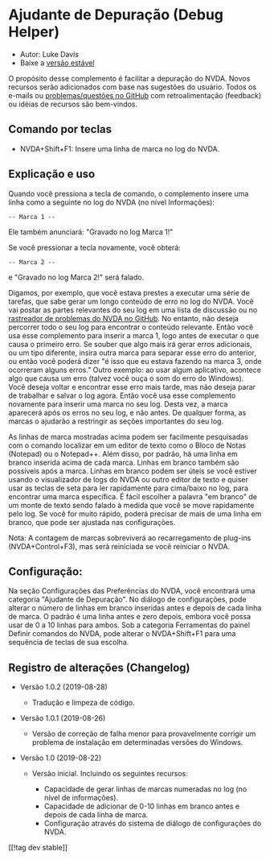 # Ajudante de Depuração (Debug Helper) #

* Autor: Luke Davis
* Baixe a [versão estável][1]

O propósito desse complemento é facilitar a depuração do NVDA. Novos
recursos serão adicionados com base nas sugestões do usuário. Todos os
e-mails ou [problemas/questões no
GitHub](https://github.com/XLTechie/debugHelper) com retroalimentação
(feedback) ou idéias de recursos são bem-vindos.

## Comando por teclas

* NVDA+Shift+F1: Insere uma linha de marca no log do NVDA.

## Explicação e uso

Quando você pressiona a tecla de comando, o complemento insere uma linha
como a seguinte no log do NVDA (no nível Informações):

``` -- Marca 1 -- ```

Ele também anunciará: "Gravado no log Marca 1!"

Se você pressionar a tecla novamente, você obterá:

``` -- Marca 2 -- ```

e "Gravado no log Marca 2!" será falado.

Digamos, por exemplo, que você estava prestes a executar uma série de
tarefas, que sabe gerar um longo conteúdo de erro no log do NVDA. Você vai
postar as partes relevantes do seu log em uma lista de discussão ou no
[rastreador de problemas do NVDA no
GitHub](https://github.com/nvaccess/nvda/issues). No entanto, não deseja
percorrer todo o seu log para encontrar o conteúdo relevante. Então você usa
esse complemento para inserir a marca 1, logo antes de executar o que causa
o primeiro erro. Se souber que algo mais irá gerar erros adicionais, ou um
tipo diferente, insira outra marca para separar esse erro do anterior, ou
então você poderá dizer "é isso que eu estava fazendo na marca 3, onde
ocorreram alguns erros." Outro exemplo: ao usar algum aplicativo, acontece
algo que causa um erro (talvez você ouça o som do erro do Windows). Você
deseja voltar e encontrar esse erro mais tarde, mas não deseja parar de
trabalhar e salvar o log agora. Então você usa esse complemento novamente
para inserir uma marca no seu log. Desta vez, a marca aparecerá após os
erros no seu log, e não antes. De qualquer forma, as marcas o ajudarão a
restringir as seções importantes do seu log.

As linhas de marca mostradas acima podem ser facilmente pesquisadas com o
comando localizar em um editor de texto como o Bloco de Notas (Notepad) ou o
Notepad++. Além disso, por padrão, há uma linha em branco inserida acima de
cada marca. Linhas em branco também são possíveis após a marca. Linhas em
branco podem ser úteis se você estiver usando o visualizador de logs do NVDA
ou outro editor de texto e quiser usar as teclas de seta para ler
rapidamente para cima/baixo no log, para encontrar uma marca específica. É
fácil escolher a palavra "em branco" de um monte de texto sendo falado à
medida que você se move rapidamente pelo log. Se você for muito rápido,
poderá precisar de mais de uma linha em branco, que pode ser ajustada nas
configurações.

Nota: A contagem de marcas sobreviverá ao recarregamento de plug-ins
(NVDA+Control+F3), mas será reiniciada se você reiniciar o NVDA.

## Configuração:

Na seção Configurações das Preferências do NVDA, você encontrará uma
categoria "Ajudante de Depuração". No diálogo de configurações, pode alterar
o número de linhas em branco inseridas antes e depois de cada linha de
marca. O padrão é uma linha antes e zero depois, embora você possa usar de 0
a 10 linhas para ambos. Sob a categoria Ferramentas do painel Definir
comandos do NVDA, pode alterar o NVDA+Shift+F1 para uma sequência de teclas
de sua escolha.

## Registro de alterações (Changelog)

* Versão 1.0.2 (2019-08-28)

    - Tradução e limpeza de código.

* Versão 1.0.1 (2019-08-26)

    - Versão de correção de falha menor para provavelmente corrigir um
      problema de instalação em determinadas versões do Windows.

* Versão 1.0 (2019-08-22)

    - Versão inicial. Incluindo os seguintes recursos:

        + Capacidade de gerar linhas de marcas numeradas no log (no nível de
          informações).
        + Capacidade de adicionar de 0-10 linhas em branco antes e depois de
          cada linha de marca.
        + Configuração através do sistema de diálogo de configurações do
          NVDA.

[[!tag dev stable]]

[1]: https://addons.nvda-project.org/files/get.php?file=debughelper
